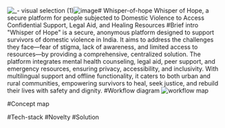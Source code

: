 ![_- visual selection (1)](https://github.com/user-attachments/assets/6d080b03-4dac-4ad7-979e-ec5d72e2374b)![image](https://github.com/user-attachments/assets/17b56cb7-dfd9-43f9-85c1-11b61d5c0fac)# Whisper-of-hope
Whisper of Hope, a secure platform for people subjected to  Domestic Violence to Access Confidential Support, Legal Aid, and Healing Resources
#Brief intro
"Whisper of Hope" is a secure, anonymous platform designed to support survivors of domestic violence in India. It aims to address the challenges they face—fear of stigma, lack of awareness, and limited access to resources—by providing a comprehensive, centralized solution. The platform integrates mental health counseling, legal aid, peer support, and emergency resources, ensuring privacy, accessibility, and inclusivity. With multilingual support and offline functionality, it caters to both urban and rural communities, empowering survivors to heal, seek justice, and rebuild their lives with safety and dignity.
#Workflow diagram
![workflow map](https://github.com/user-attachments/assets/695d62dc-bd84-482f-b927-e649fcbbbe3a)


#Concept map

#Tech-stack
#Novelty
#Solution

